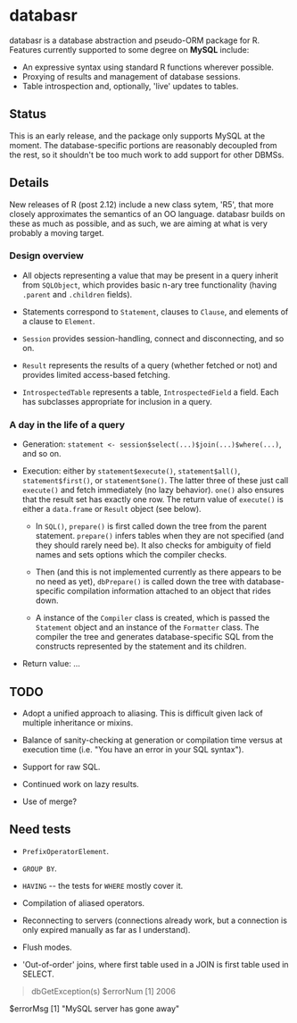 # databasr
databasr is a database abstraction and pseudo-ORM package for R.
Features currently supported to some degree on **MySQL** include:

* An expressive syntax using standard R functions wherever possible.
* Proxying of results and management of database sessions.
* Table introspection and, optionally, 'live' updates to tables.


## Status
This is an early release, and the package only supports MySQL at the moment. 
The database-specific portions are reasonably decoupled from the rest, 
so it shouldn't be too much work to add support for other DBMSs.


## Details
New releases of R (post 2.12) include a new class sytem, 'R5', that more 
closely approximates the semantics of an OO language. databasr builds 
on these as much as possible, and as such, we are aiming at what is very 
probably a moving target.


### Design overview
* All objects representing a value that may be present in a query inherit 
  from `SQLObject`, which provides basic n-ary tree functionality 
  (having `.parent` and `.children` fields).
 
* Statements correspond to `Statement`, clauses to `Clause`, 
  and elements of a clause to `Element`.
  
* `Session` provides session-handling, connect and disconnecting, and so on.
 
* `Result` represents the results of a query (whether fetched or not) 
  and provides limited access-based fetching.
  
* `IntrospectedTable` represents a table, `IntrospectedField` a field. 
 Each has subclasses appropriate for inclusion in a query.
  

### A day in the life of a query
* Generation: `statement <- session$select(...)$join(...)$where(...)`, 
  and so on.

* Execution: 
  either by `statement$execute()`, `statement$all()`, `statement$first()`, 
  or `statement$one()`.
  The latter three of these just call `execute()` and fetch immediately 
  (no lazy behavior).
  `one()` also ensures that the result set has exactly one row.
  The return value of `execute()` is either a `data.frame` or `Result` 
  object (see below).
  
  * In `SQL()`, `prepare()` is first called down the tree from the parent 
    statement.
    `prepare()` infers tables when they are not specified 
    (and they should rarely need be).
    It also checks for ambiguity of field names and sets options which 
    the compiler checks.
  
  * Then (and this is not implemented currently as there appears to be no 
    need as yet), 
    `dbPrepare()` is called down the tree with database-specific compilation 
    information attached to an object that rides down.
    
  * A instance of the `Compiler` class is created, which is passed the 
    `Statement` object and an instance of the `Formatter` class.
    The compiler the tree and generates database-specific SQL from the 
    constructs represented by the statement and its children.
    
* Return value: ...


## TODO
* Adopt a unified approach to aliasing. 
  This is difficult given lack of multiple inheritance or mixins.
  
* Balance of sanity-checking at generation or compilation time versus at 
  execution time (i.e. "You have an error in your SQL syntax").
  
* Support for raw SQL.

* Continued work on lazy results.

* Use of merge?


## Need tests
* `PrefixOperatorElement`.

* `GROUP BY`.

* `HAVING` -- the tests for `WHERE` mostly cover it.

* Compilation of aliased operators.

* Reconnecting to servers (connections already work, but a connection is
  only expired manually as far as I understand).
  
* Flush modes.

* 'Out-of-order' joins, where first table used in a JOIN is
  first table used in SELECT.

> dbGetException(s)
$errorNum
[1] 2006

$errorMsg
[1] "MySQL server has gone away"

